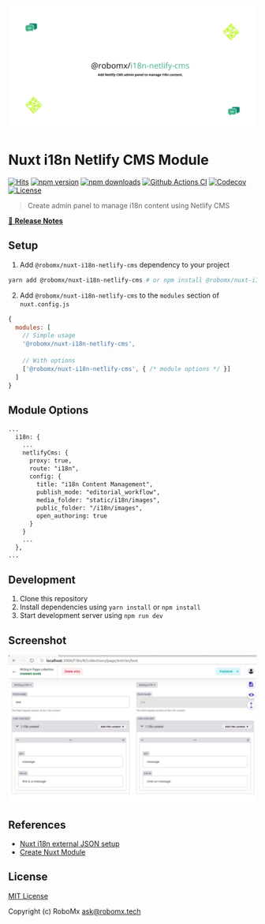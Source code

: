 <div align="center">
  <img src ="https://github.com/anshcena/my-image-hosting-spot/blob/main/IMAGE_DIR/nuxt_netlify-cms-docs.png?raw=true" width="1000" />
</div>

# Nuxt i18n Netlify CMS Module

[![Hits](https://hits.seeyoufarm.com/api/count/incr/badge.svg?url=https%3A%2F%2Fgithub.com%2FRoboMx%2Fnuxt-i18n-netlify-cms&count_bg=%2379C83D&title_bg=%23555555&icon=&icon_color=%23E7E7E7&title=hits&edge_flat=false)](https://hits.seeyoufarm.com)
[![npm version][npm-version-src]][npm-version-href]
[![npm downloads][npm-downloads-src]][npm-downloads-href]
[![Github Actions CI][github-actions-ci-src]][github-actions-ci-href]
[![Codecov][codecov-src]][codecov-href]
[![License][license-src]][license-href]

> Create admin panel to manage i18n content using Netlify CMS

[📖 **Release Notes**](./CHANGELOG.md)

## Setup

1. Add `@robomx/nuxt-i18n-netlify-cms` dependency to your project

```bash
yarn add @robomx/nuxt-i18n-netlify-cms # or npm install @robomx/nuxt-i18n-netlify-cms
```

2. Add `@robomx/nuxt-i18n-netlify-cms` to the `modules` section of `nuxt.config.js`

```js
{
  modules: [
    // Simple usage
    '@robomx/nuxt-i18n-netlify-cms',

    // With options
    ['@robomx/nuxt-i18n-netlify-cms', { /* module options */ }]
  ]
}
```

## Module Options

```
...
  i18n: {
    ...
    netlifyCms: {
      proxy: true,
      route: "i18n",
      config: {
        title: "i18n Content Management",
        publish_mode: "editorial_workflow",
        media_folder: "static/i18n/images",
        public_folder: "/i18n/images",
        open_authoring: true
      }
    }
    ...
  },
...
```

## Development

1. Clone this repository
2. Install dependencies using `yarn install` or `npm install`
3. Start development server using `npm run dev`

## Screenshot

<img src="static/i18n-content.jpeg" alt="i18n content manage" width="600px">

## References

* [Nuxt i18n external JSON setup](https://phrase.com/blog/posts/nuxt-js-tutorial-i18n/#External_JSON_or_JS_Files)
* [Create Nuxt Module](https://nuxtjs.org/blog/creating-a-nuxt-module)

## License

[MIT License](./LICENSE)

Copyright (c) RoboMx <ask@robomx.tech>

<!-- Badges -->
[npm-version-src]: https://img.shields.io/npm/v/@robomx/nuxt-i18n-netlify-cms/latest.svg
[npm-version-href]: https://npmjs.com/package/@robomx/nuxt-i18n-netlify-cms

[npm-downloads-src]: https://img.shields.io/npm/dt/@robomx/nuxt-i18n-netlify-cms.svg
[npm-downloads-href]: https://npmjs.com/package/@robomx/nuxt-i18n-netlify-cms

[github-actions-ci-src]: https://github.com/robomx/nuxt-18n-netlify-cms/workflows/ci/badge.svg
[github-actions-ci-href]: https://github.com/robomx/nuxt-18n-netlify-cms/actions?query=workflow%3Aci

[codecov-src]: https://img.shields.io/codecov/c/github/robomx/nuxt-18n-netlify-cms.svg
[codecov-href]: https://codecov.io/gh/robomx/nuxt-18n-netlify-cms

[license-src]: https://img.shields.io/npm/l/@robomx/nuxt-i18n-netlify-cms.svg
[license-href]: https://npmjs.com/package/@robomx/nuxt-i18n-netlify-cms
